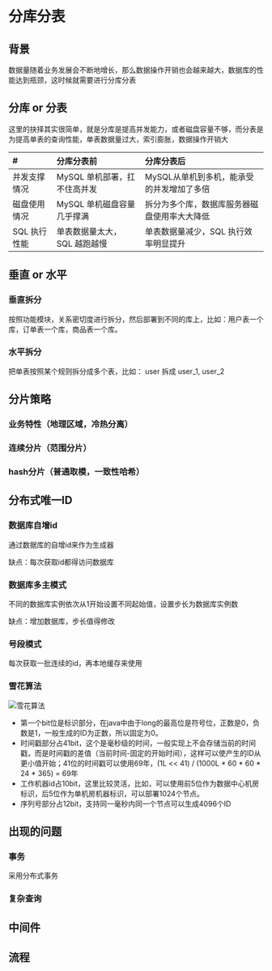 # 分库分表

## 背景

数据量随着业务发展会不断地增长，那么数据操作开销也会越来越大，数据库的性能达到瓶颈，这时候就需要进行分库分表

## 分库 or 分表

这里的抉择其实很简单，就是分库是提高并发能力，或者磁盘容量不够，而分表是为提高单表的查询性能，单表数据量过大，索引膨胀，数据操作开销大

| #            | 分库分表前                   | 分库分表后                                   |
| :----------- | :--------------------------- | :------------------------------------------- |
| 并发支撑情况 | MySQL 单机部署，扛不住高并发 | MySQL从单机到多机，能承受的并发增加了多倍    |
| 磁盘使用情况 | MySQL 单机磁盘容量几乎撑满   | 拆分为多个库，数据库服务器磁盘使用率大大降低 |
| SQL 执行性能 | 单表数据量太大，SQL 越跑越慢 | 单表数据量减少，SQL 执行效率明显提升         |

## 垂直 or 水平

### 垂直拆分

按照功能模块，关系密切度进行拆分，然后部署到不同的库上，比如：用户表一个库，订单表一个库，商品表一个库。

### 水平拆分

把单表按照某个规则拆分成多个表，比如： user 拆成 user_1, user_2

## 分片策略

### 业务特性（地理区域，冷热分离）

### 连续分片（范围分片）

### hash分片（普通取模，一致性哈希）

## 分布式唯一ID

### 数据库自增id

通过数据库的自增id来作为生成器

缺点：每次获取id都得访问数据库

### 数据库多主模式

不同的数据库实例依次从1开始设置不同起始值，设置步长为数据库实例数

缺点：增加数据库，步长值得修改

### 号段模式

每次获取一批连续的id，再本地缓存来使用

### 雪花算法

![雪花算法](https://camo.githubusercontent.com/7ec7eba414b82ace71082e5c176968a9bdab17e4/68747470733a2f2f6d792d626c6f672d746f2d7573652e6f73732d636e2d6265696a696e672e616c6979756e63732e636f6d2f323031392d372f2545392539422541412545382538412542312545372541452539372545362542332539352e706e67)

- 第一个bit位是标识部分，在java中由于long的最高位是符号位，正数是0，负数是1，一般生成的ID为正数，所以固定为0。
- 时间戳部分占41bit，这个是毫秒级的时间，一般实现上不会存储当前的时间戳，而是时间戳的差值（当前时间-固定的开始时间），这样可以使产生的ID从更小值开始；41位的时间戳可以使用69年，(1L << 41) / (1000L * 60 * 60 * 24 * 365) = 69年
- 工作机器id占10bit，这里比较灵活，比如，可以使用前5位作为数据中心机房标识，后5位作为单机房机器标识，可以部署1024个节点。
- 序列号部分占12bit，支持同一毫秒内同一个节点可以生成4096个ID

## 出现的问题

### 事务

采用分布式事务

### 复杂查询



## 中间件

## 流程

